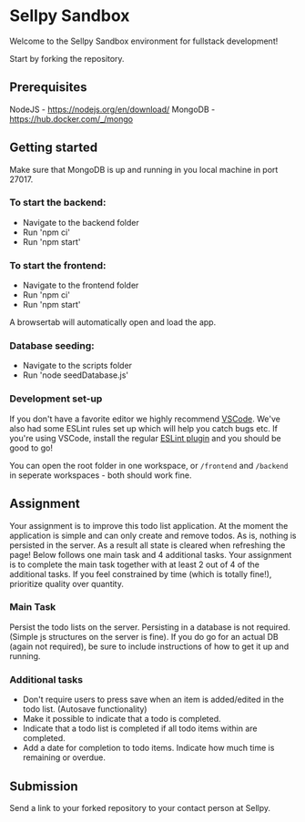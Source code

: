 # Sellpy Sandbox

Welcome to the Sellpy Sandbox environment for fullstack development!

Start by forking the repository.

## Prerequisites

NodeJS - https://nodejs.org/en/download/
MongoDB - https://hub.docker.com/_/mongo

## Getting started

Make sure that MongoDB is up and running in you local machine in port 27017.

### To start the backend:

 - Navigate to the backend folder
 - Run 'npm ci'
 - Run 'npm start'

### To start the frontend:

 - Navigate to the frontend folder
 - Run 'npm ci'
 - Run 'npm start'

 A browsertab will automatically open and load the app.

### Database seeding:

- Navigate to the scripts folder
- Run 'node seedDatabase.js'

### Development set-up
If you don't have a favorite editor we highly recommend [VSCode](https://code.visualstudio.com). We've also had some ESLint rules set up which will help you catch bugs etc. If you're using VSCode, install the regular [ESLint plugin](https://marketplace.visualstudio.com/items?itemName=dbaeumer.vscode-eslint) and you should be good to go!

You can open the root folder in one workspace, or `/frontend` and `/backend` in seperate workspaces - both should work fine.

## Assignment
Your assignment is to improve this todo list application. At the moment the application is simple and can only create and remove todos.
As is, nothing is persisted in the server. As a result all state is cleared when refreshing the page!
Below follows one main task and 4 additional tasks. Your assignment is to complete the main task together with at least 2 out of 4 of the additional tasks.
If you feel constrained by time (which is totally fine!), prioritize quality over quantity.

### Main Task
Persist the todo lists on the server. Persisting in a database is not required. (Simple js structures on the server is fine). If you do go for an actual DB (again not required), be sure to include instructions of how to get it up and running.

### Additional tasks
- Don't require users to press save when an item is added/edited in the todo list. (Autosave functionality)
- Make it possible to indicate that a todo is completed.
- Indicate that a todo list is completed if all todo items within are completed.
- Add a date for completion to todo items. Indicate how much time is remaining or overdue.

## Submission

Send a link to your forked repository to your contact person at Sellpy.
